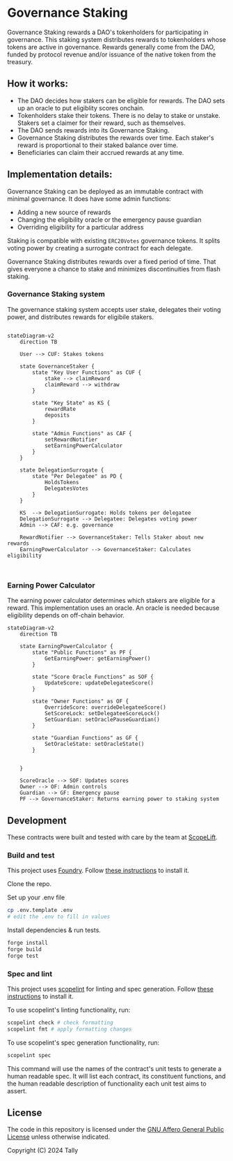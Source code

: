 # Governance Staking

Governance Staking rewards a DAO's tokenholders for participating in governance. This staking system distributes rewards to tokenholders whose tokens are active in governance. Rewards generally come from the DAO, funded by protocol revenue and/or issuance of the native token from the treasury.

## How it works:
- The DAO decides how stakers can be eligible for rewards. The DAO sets up an oracle to put eligiblity scores onchain.
- Tokenholders stake their tokens. There is no delay to stake or unstake. Stakers set a claimer for their reward, such as themselves.
- The DAO sends rewards into its Governance Staking.
- Governance Staking distributes the rewards over time. Each staker's reward is proportional to their staked balance over time.
- Beneficiaries can claim their accrued rewards at any time.

## Implementation details:
Governance Staking can be deployed as an immutable contract with minimal governance. It does have some admin functions:
- Adding a new source of rewards
- Changing the eligibility oracle or the emergency pause guardian
- Overriding eligibility for a particular address

Staking is compatible with existing `ERC20Votes` governance tokens. It splits voting power by creating a surrogate contract for each delegate.

Governance Staking distributes rewards over a fixed period of time. That gives everyone a chance to stake and minimizes discontinuities from flash staking.

### Governance Staking system

The governance staking system accepts user stake, delegates their voting power, and distributes rewards for eligibile stakers.

```mermaid

stateDiagram-v2
    direction TB

    User --> CUF: Stakes tokens
    
    state GovernanceStaker {
        state "Key User Functions" as CUF {
            stake --> claimReward
            claimReward --> withdraw
        }
        
        state "Key State" as KS {
            rewardRate
            deposits
        }

        state "Admin Functions" as CAF {
            setRewardNotifier
            setEarningPowerCalculator
        }
    }

    state DelegationSurrogate {
        state "Per Delegatee" as PD {
            HoldsTokens
            DelegatesVotes
        }
    }

    KS  --> DelegationSurrogate: Holds tokens per delegatee
    DelegationSurrogate --> Delegatee: Delegates voting power
    Admin --> CAF: e.g. governance
    
    RewardNotifier --> GovernanceStaker: Tells Staker about new rewards
    EarningPowerCalculator --> GovernanceStaker: Calculates eligibility

    
```

### Earning Power Calculator

The earning power calculator determines which stakers are eligible for a reward. This implementation uses an oracle. An oracle is needed because eligibility depends on off-chain behavior.

```mermaid
stateDiagram-v2
    direction TB

    state EarningPowerCalculator {
        state "Public Functions" as PF {
            GetEarningPower: getEarningPower()
        }

        state "Score Oracle Functions" as SOF {
            UpdateScore: updateDelegateeScore()
        }

        state "Owner Functions" as OF {
            OverrideScore: overrideDelegateeScore()
            SetScoreLock: setDelegateeScoreLock()
            SetGuardian: setOraclePauseGuardian()
        }

        state "Guardian Functions" as GF {
            SetOracleState: setOracleState()
        }


    }

    ScoreOracle --> SOF: Updates scores
    Owner --> OF: Admin controls
    Guardian --> GF: Emergency pause
    PF --> GovernanceStaker: Returns earning power to staking system
```

## Development

These contracts were built and tested with care by the team at [ScopeLift](https://scopelift.co).

### Build and test

This project uses [Foundry](https://github.com/foundry-rs/foundry). Follow [these instructions](https://github.com/foundry-rs/foundry#installation) to install it.

Clone the repo.

Set up your .env file

```bash
cp .env.template .env
# edit the .env to fill in values
```

Install dependencies & run tests.

```bash
forge install
forge build
forge test
```

### Spec and lint

This project uses [scopelint](https://github.com/ScopeLift/scopelint) for linting and spec generation. Follow [these instructions](https://github.com/ScopeLift/scopelint?tab=readme-ov-file#installation) to install it.

To use scopelint's linting functionality, run:

```bash
scopelint check # check formatting
scopelint fmt # apply formatting changes
```

To use scopelint's spec generation functionality, run:

```bash
scopelint spec
```

This command will use the names of the contract's unit tests to generate a human readable spec. It will list each contract, its constituent functions, and the human readable description of functionality each unit test aims to assert.


## License

The code in this repository is licensed under the [GNU Affero General Public License](LICENSE) unless otherwise indicated.

Copyright (C) 2024 Tally
